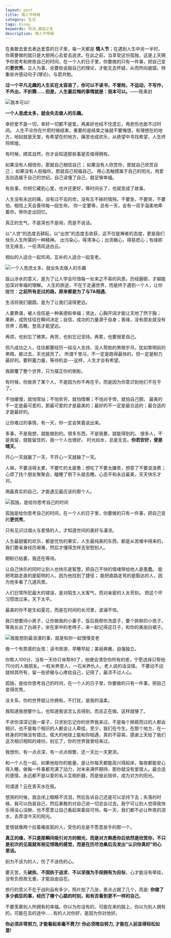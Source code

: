 ```yaml
---
layout: post
title: 情人节特辑
category: 生活
tags: Essay
keywords: 鸡汤,激励之言
description: 情人节特辑
---
```


在勇敢去爱去表达爱意的日子里，每一天都是 **情人节**；在遇到人生中另一半时，你需要做的就只是大胆用心去爱去追求。在此之前，当享受这份孤独，这是上天赐予你思考和修炼自己的时间，在一个人的日子里，你要做的只有一件事，把自己变的**更优秀**。立人为事，总要些说服自己的理论，才能无去怀疑，从而所向披靡。特集些许感动句子(理论)，与君共勉。

**过一个平凡无趣的人生实在太容易了，你可以不读书，不冒险，不运动，不写作，不外出，不折腾……但是，人生最后悔的事情就是：我本可以。**——陈素封

![我本可以!](//image.nicelinks.site/niceStar.jpg)

**一个人思虑太多，就会失去做人的乐趣。**

幸好爱不是一切，幸好一切都不是爱。再美好也经不住遗忘，再悲伤也抵不过时间。
人生不论你在什麽时候结束，重要的是结束之後就不要悔恨，有理想在的地方，地狱就是天堂，有希望在的地方，痛苦也成欢乐，从绝望中寻找希望，人生终将辉煌。

有时候，顺其自然，你才会知道那些事是否值得拥有。

如果没有人相信你，那就自己相信自己；
如果没有人欣赏你，那就自己欣赏自己；
如果没有人祝福你，那就自己祝福自己。
用心去触摸属于自己的阳光，用爱去创造属于自己的世纪。自己读懂了自己，就足够幸福。

有些事，你把它藏到心里，也许还更好，等时间长了，也就变成了故事。

人生没有永远的痛，没有过不去的坎，没有忘不掉的情殇。不要急，不要哭，不要怕，相信上天会善待每一段生命。
你一定要等，总有一天，会有一双手温柔地牵着你，带你走出回忆。

真正的生气，不是哭也不是闹，而是不说话。

以“人世”的态度去耕耘，以“出世”的态度去收获，这不仅是禅者的态度，更是我们快乐人生所需的一种精神。
出污染心，得清净心；出贪瞋心，得慈悲心；有缘即住无缘去，一任清风送白云。

相似的人适合一起欢闹，互补的人适合一起变老。

![一个人思虑太多，就会失去做人的乐趣](//image.nicelinks.site/niceSnow.jpg)

跋山涉水的意义，是为了让人学会珍惜每一处来之不易的风景。历经磨砺，才越能加深对幸福的理解。
人生的旅途，不在于走遍世界，而是终于遇到一个人，让你醒悟：**之前所有走过的路，原来都是为了与TA相遇**。

生活将我们磨圆，是为了让我们滚得更远。

人要靠谱，被人信任是一种美德和幸福；贤达，心胸开阔才能让天地了然于胸；
果断，成败往往在瞬间决定；自信，成功的力量源于自身；善缘，没有朋友就没有世界；高瞻，登高才能望远。

再烦，也别忘了微笑。再苦，也别忘记坚持。再累，也要很爱自己。

但凡成功之人，往往都要经历一段没人支持、没人帮助的黑暗岁月。犹如黎明前的黑暗，捱过去，天也就亮了。
所谓千里马，不一定是跑得最快的，但一定是耐力最好的。要积蓄力量，等待机会---这样，人生才会有希望。

我颠覆了整个世界，只为摆正你的倒影。

有时候，你放弃了某个人，不是因为你不再在乎。而是因为你意识到他们不在乎了。

不怕缓慢，就怕常站；不怕贫穷，就怕惰懒；不怕对手悍，就怕自己颤。
最美的不一定是最可爱的，那最可爱的才是最美的；最好的不一定是最合适的；最合适的才是最好的。

让你难过的事情，有一天，你一定会笑着说出来。

多事，不是我想，就能做到的。很多东西，不是我要，就能得到的。
很多人，不是我留，就能留住的，我一个人也很好。
时光如水，总是无言。**你若安好，便是晴天**。

开心一天就赢了一天，不开心一天就输了一天。

人嘛，不要活得太累，不要忙的太疲惫；想吃了不要太嫌贵，想穿了不要说浪费；
心烦了找个朋友聚聚会，瞌睡了倒下头就去睡。心态平和永远最美，天天快乐才对。

用最真实的自己，才能遇见最应该的那个人。

![孤独，是给你思考自己的时间](//image.nicelinks.site/greenJadeSea.jpg)

孤独是给你思考自己的时间，在一个人的日子里，你要做的只有一件事，把自己变的**更优秀**。

只有见识过烟火与爱情的人，才知道世间的美好与凄凉。

人生最甜蜜的欢乐，都是忧伤的果实，人生最纯美的东西，都是从苦难中得来的，我们要亲身经历艰难，然后才懂得怎样去安慰别人。

期盼已枯萎，我还在等待。

让自己快乐的同时让别人也快乐是智慧，把自己不快的情绪带给他人是愚蠢。
能把弯路走直的是聪明的人，因为他找到了捷径；
能把直路走弯的是豁达的人，因为他多看了几道风景。

人们日常所犯最大的错误，是对陌生人太客气，而对亲密的人太苛刻。
把这个坏习惯改过来，天下太平。

最美的你不是生如夏花，而是在时间的长河里，波澜不惊。

我只想要间小房子，让你做我的小妻子，饭后我帮你洗盘子，要个胖胖的小孩子，等我长出了白胡子，坐在家中的老椅子，来一起记得这日子，和你的美丽白裙子。

![我能想到最浪漫的事，就是和你一起慢慢变老](//image.nicelinks.site/niceHome.jpg)

做一个有质感的女孩：读书旅游，早睡早起；美丽典雅，自强独立。

你帮人100分，当有一天你只肯帮80了，他便会清空你所有的恩，宁愿选择只帮他70分的人做朋友。一粒米养恩人，一石米养仇人，老人说的话没错。
不要动不动就倾其所有，留一些骄傲与心疼给自己，记得了，最凉不过人心。

孤独，是给你思考自己的时间，在一个人的日子里，你要做的只有一件事，把自己变得优秀。

没关系，你的世界就让你拥有。不打扰，是我的温柔。

我知道我想要什么，也知道我该怎么去得到，而且正在做。这样就够了。

不求你深深记我一辈子，只求别忘记你的世界我来过。不是每个擦肩而过的人都会相识，也不是每个相识的人都会让人牵挂，至少，我们在今生，在那个地方，在一转身的时候没有错过。偌大的地球上能和你相遇，真的不容易，感谢上天给了我们这次相识相知的缘份。别忘了，你的世界我曾经来过。

我想你，有一点点深，有一点点频繁，还一天比一天更浓。

和一个人在一起，如果他给你的能量，是让你每天都能高兴得起床，每夜都能安心得入睡，做每一件事都充满了动力，对未来满怀期待，那你就没有爱错人。最合适的感情，永远都不是以爱的名义互相折磨，而是彼此陪伴，成为对方的阳光。

何谓道？云在青天水在瓶。

想哭的时候，我会闭上眼睛不流泪，然后告诉自己还是可以坚持下去；失落的时候，我可以伪装自己，然后勇敢的对自己说一切总会过去。我宁可让别人觉得我快乐得没心没肺，也不愿意让自己看起来委屈可怜。每一天，我们都不必让昨夜的泪水，去弄湿今天的阳光。

爱情就像两个拉着橡皮筋的人，受伤的总是不愿意放手的那一个。

**真正的缘，不只是那瞬间吸引对方的眼光，而是对方熟悉你后依然是欣赏你，不只是初次的见面就有相见恨晚的感觉，而是在历尽沧桑后去发出“认识你真好”的心里话。**

别为不该为的人，伤了不该伤的心。

要灭苦，先**破执**。**不固执于追求**，**不以坚强为手段拥有为目标**，心才能没有牵挂，没有负担故无重，才能自由自在。

旅行的意义不在于战利品有多少，照片拍了几张，景点占据了几个，而是: **你做了多少疯狂的事，经历了哪个心跳的时刻，和有否看到更不一样的自己**。

不要羡慕别人所拥有的幸福。你以为你没有的，可能在来的路上，你以为别人拥有的，可能在去的途中……有的人对你好，是因为你对他好。

**你必须非常努力, 才能看起来毫不费力!**
**你必须暗自努力, 才能在人前显得轻松如意!**
